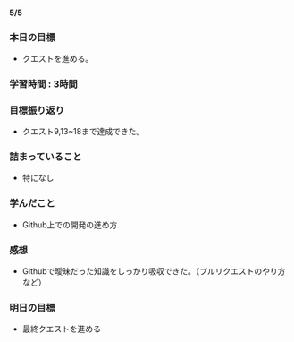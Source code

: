 #### 5/5
### 本日の目標
- クエストを進める。
### 学習時間 : 3時間
### 目標振り返り
- クエスト9,13~18まで達成できた。
### 詰まっていること
- 特になし
### 学んだこと
- Github上での開発の進め方
### 感想
- Githubで曖昧だった知識をしっかり吸収できた。（プルリクエストのやり方など）
### 明日の目標
- 最終クエストを進める
